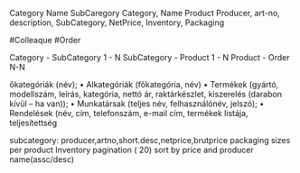 ﻿Category Name
SubCaregory Category, Name
Product Producer, art-no, description, SubCategory, NetPrice, Inventory, Packaging

#Colleaque
#Order

Category - SubCategory 1 - N
SubCategory - Product  1 - N
Product - Order N-N


őkategóriák (név);
• Alkategóriák (főkategória, név)
• Termékek (gyártó, modellszám, leírás, kategória, nettó ár, raktárkészlet, kiszerelés (darabon kívül – ha
van));
• Munkatársak (teljes név, felhasználónév, jelszó);
• Rendelések (név, cím, telefonszám, e-mail cím, termékek listája, teljesítettség



subcategory:
	producer,artno,short.desc,netprice,brutprice
	packaging sizes per product
	Inventory
	pagination ( 20)
	sort by price and producer name(assc/desc)